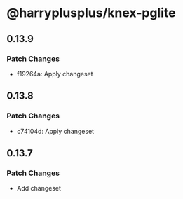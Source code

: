 # @harryplusplus/knex-pglite

## 0.13.9

### Patch Changes

- f19264a: Apply changeset

## 0.13.8

### Patch Changes

- c74104d: Apply changeset

## 0.13.7

### Patch Changes

- Add changeset
